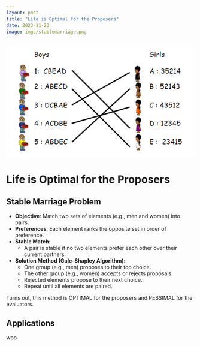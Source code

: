 ```yaml
---
layout: post
title: "Life is Optimal for the Proposers"
date: 2023-11-23
image: imgs/stablemarriage.png
---
```


![Thoughts Image](imgs/stablemarriage.png)

# Life is Optimal for the Proposers

## Stable Marriage Problem

- **Objective**: Match two sets of elements (e.g., men and women) into pairs.
- **Preferences**: Each element ranks the opposite set in order of preference.
- **Stable Match**: 
  - A pair is stable if no two elements prefer each other over their current partners.
- **Solution Method (Gale-Shapley Algorithm)**:
  - One group (e.g., men) proposes to their top choice.
  - The other group (e.g., women) accepts or rejects proposals.
  - Rejected elements propose to their next choice.
  - Repeat until all elements are paired.

Turns out, this method is OPTIMAL for the proposers and PESSIMAL for the evaluators.

## Applications

woo
